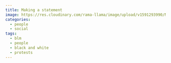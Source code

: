 ```yaml
---
title: Making a statement
image: https://res.cloudinary.com/rama-llama/image/upload/v1591293990/Mom_talks_tsrmgv.jpg
categories:
  - people
  - social
tags:
  - blm
  - people
  - black and white
  - protests
---
```

